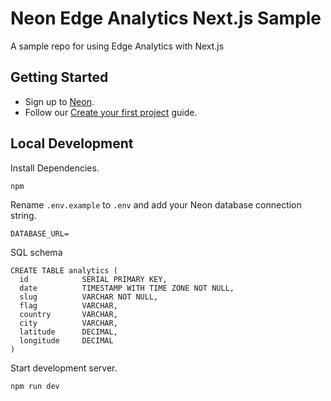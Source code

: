 # Neon Edge Analytics Next.js Sample

A sample repo for using Edge Analytics with Next.js

## Getting Started

- Sign up to [Neon](https://neon.tech/).
- Follow our [Create your first project](https://neon.tech/docs/get-started-with-neon/setting-up-a-project) guide.

## Local Development

Install Dependencies.

```
npm
```

Rename `.env.example` to `.env` and add your Neon database connection string.

```
DATABASE_URL=
```

SQL schema

```
CREATE TABLE analytics (
  id            SERIAL PRIMARY KEY,
  date          TIMESTAMP WITH TIME ZONE NOT NULL,
  slug          VARCHAR NOT NULL,
  flag          VARCHAR,
  country       VARCHAR,
  city          VARCHAR,
  latitude      DECIMAL,
  longitude     DECIMAL
)
```

Start development server.

```
npm run dev
```
